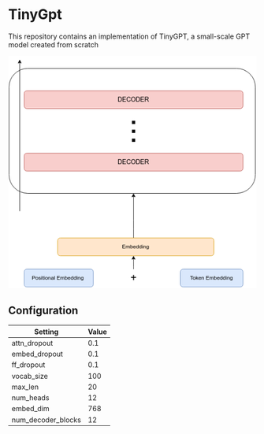 # TinyGpt
This repository contains an implementation of TinyGPT, a small-scale GPT model created from scratch

<div align="center">
  <img src="images/new_tinygpt.png" alt="figure">
</div>


## Configuration

| Setting          | Value |
| ---------------- | ----- |
| attn_dropout     | 0.1   |
| embed_dropout    | 0.1   |
| ff_dropout       | 0.1   |
| vocab_size       | 100   |
| max_len          | 20    |
| num_heads        | 12    |
| embed_dim        | 768   |
| num_decoder_blocks | 12   |

